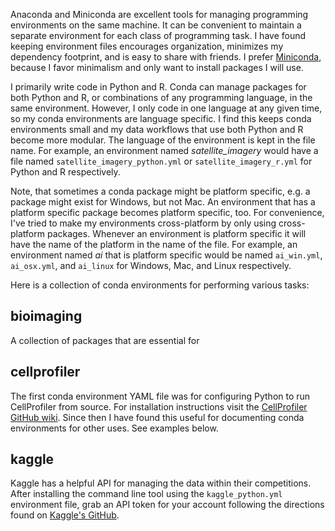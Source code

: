 Anaconda and Miniconda are excellent tools for managing programming environments on the same machine. It can be convenient to maintain a separate environment for each class of programming task. I have found keeping environment files encourages organization, minimizes my dependency footprint, and is easy to share with friends. I prefer [Miniconda](https://conda.io/miniconda.html), because I favor minimalism and only want to install packages I will use.

I primarily write code in Python and R. Conda can manage packages for both Python and R, or combinations of any programming language, in the same environment. However, I only code in one language at any given time, so my conda environments are language specific. I find this keeps conda environments small and my data workflows that use both Python and R become more modular. The language of the environment is kept in the file name. For example, an environment named *satellite_imagery* would have a file named `satellite_imagery_python.yml` or `satellite_imagery_r.yml` for Python and R respectively.

Note, that sometimes a conda package might be platform specific, e.g. a package might exist for Windows, but not Mac. An environment that has a platform specific package becomes platform specific, too. For convenience, I've tried to make my environments cross-platform by only using cross-platform packages. Whenever an environment is platform specific it will have the name of the platform in the name of the file. For example, an environment named *ai* that is platform specific would be named `ai_win.yml`, `ai_osx.yml`, and `ai_linux` for Windows, Mac, and Linux respectively.

Here is a collection of conda environments for performing various tasks:

## bioimaging
A collection of packages that are essential for

## cellprofiler
The first conda environment YAML file was for configuring Python to run CellProfiler from source. For installation instructions visit the [CellProfiler GitHub wiki](https://github.com/CellProfiler/CellProfiler/wiki/Conda-Installation). Since then I have found this useful for documenting conda environments for other uses. See examples below.

## kaggle
Kaggle has a helpful API for managing the data within their competitions. After installing the command line tool using the `kaggle_python.yml` environment file, grab an API token for your account following the directions found on [Kaggle's GitHub](https://github.com/kaggle/kaggle-api).

